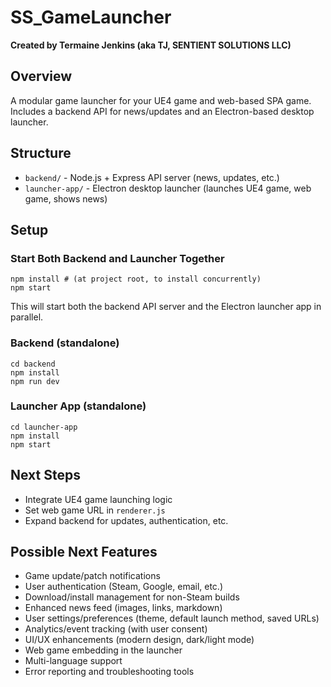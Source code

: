 # SS_GameLauncher

**Created by Termaine Jenkins (aka TJ, SENTIENT SOLUTIONS LLC)**

## Overview
A modular game launcher for your UE4 game and web-based SPA game. Includes a backend API for news/updates and an Electron-based desktop launcher.

## Structure
- `backend/` - Node.js + Express API server (news, updates, etc.)
- `launcher-app/` - Electron desktop launcher (launches UE4 game, web game, shows news)

## Setup

### Start Both Backend and Launcher Together
```
npm install # (at project root, to install concurrently)
npm start
```
This will start both the backend API server and the Electron launcher app in parallel.

### Backend (standalone)
```
cd backend
npm install
npm run dev
```

### Launcher App (standalone)
```
cd launcher-app
npm install
npm start
```

## Next Steps
- Integrate UE4 game launching logic
- Set web game URL in `renderer.js`
- Expand backend for updates, authentication, etc.

## Possible Next Features
- Game update/patch notifications
- User authentication (Steam, Google, email, etc.)
- Download/install management for non-Steam builds
- Enhanced news feed (images, links, markdown)
- User settings/preferences (theme, default launch method, saved URLs)
- Analytics/event tracking (with user consent)
- UI/UX enhancements (modern design, dark/light mode)
- Web game embedding in the launcher
- Multi-language support
- Error reporting and troubleshooting tools 